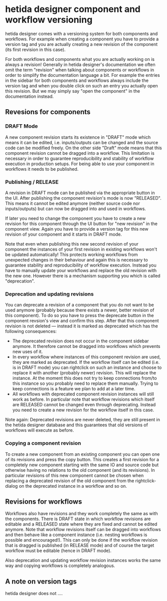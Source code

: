 # hetida designer component and workflow versioning

hetida designer comes with a versioning system for both components and workflows. For example when creating a component you have to provide a version tag and you are actually creating a new revision of the component (its first revision in this case).

For both workflows and components what you are actually working on is always a revision! Generally in hetida designer's documentation we often omit the term "revision" when talking about components or workflows in order to simplify the documentation language a bit. For example the entries in the sidebar for both components and workflows always include the version tag and when you double click on such an entry you actually open this revision. But we may simply say "open the component" in the documentation instead.

## Revesions for components
### DRAFT Mode
A new component revision starts its existence in "DRAFT" mode which means it can be edited, i.e. inputs/outputs can be changed and the source code can be modified freely. On the other side "Draft" mode means that this component revision cannot be dragged into a workflow. This limitation is necessary in order to guarantee reproducibility and stability of workflow execution in production setups. For being able to use your component in workflows it needs to be published.

### Publishing / RELEASE
A revision in DRAFT mode can be published via the appropriate button in the UI. After publishing the component revision's mode is now "RELEASED". This means it cannot be edited anymore (neither source code nor inputs/outputs) but can now be dragged into and used in workflows.

If later you need to change the component you have to create a new revision for this component through the UI button for "new revision" in the component view. Again you have to provide a version tag for this new revision of your component and it starts in DRAFT mode.

Note that even when publishing this new second revision of your component the instances of your first revision in existing workflows won't be updated automatically! This protects working workflows from unexpected changes in their behaviour and again this is necessary to guarantee stability and reproducibility of workflow execution. Instead you have to manually update your workflows and replace the old revision with the new one. However there is a mechanism supporting you which is called "deprecation".

### Deprecation and updating revisions
You can deprecate a revision of a component that you do not want to be used anymore (probably because there exists a newer, better revision of this component). To do so you have to press the deprecate button in the component revsion's view and confirm this step. After that this component revision is not deleted — instead it is marked as deprecated which has the following consequences:

* The deprecated revision does not occur in the component sidebar anymore. It therefore cannot be dragged into workflows which prevents new uses of it.
* In every workflow where instances of this component revision are used, they are marked as deprecated. If the workflow itself can be edited (i.e. is in DRAFT mode) you can rightclick on such an instance and choose to replace it with another (probably newer) revision. This will replace the instance. At the moment this does not try to keep connections from/to this instance so you probably need to replace them manually. Trying to keep connections is a feature we plan to add at a later time.
* All workflows with deprecated component revision instances will still work as before. In particular note that workflow revisions which itself are RELEASED cannot be changed even through deprecating. Instead you need to create a new revision for the workflow itself in this case.

Note again: Deprecated revisions are never deleted, they are still present in the hetida designer database and this guarantees that old versions of workflows will execute as before.

### Copying a component revision
To create a new component from an existing component you can open one of its revisions and press the copy button. This creates a first revision for a completely new component starting with the same IO and source code but otherwise having no relations to the old component (and its revisions). In particular revisions of this new component cannot be chosen when replacing a deprecated revision of the old component from the rightclick-dialog on the deprecated instance in a workflow and so on.


## Revisions for workflows
Workflows also have revisions and they work completely the same as with the components. There is DRAFT state in which workflow revisions are editable and a RELEASED state where they are fixed and cannot be edited anymore. Note that workflow revisions itself can be dragged into workflows and then behave like a component instance (i.e. nesting workflows is possible and encouraged!). This can only be done if the workflow revision that is dragged is published (in RELEASE mode) and of course the target workflow must be editable (hence in DRAFT mode).

Also deprecation and updating workflow revision instances works the same way and copying workflows is completely analogous.

## A note on version tags
hetida designer does not ....